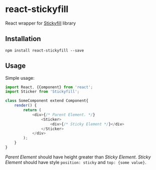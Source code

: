 # react-stickyfill
React wrapper for [Stickyfill](https://github.com/wilddeer/stickyfill) library

## Installation

```
npm install react-stickyfill --save
```

## Usage

Simple usage:

```js
import React, {Component} from 'react';
import Sticker from 'Stickyfill';

class SomeComponent extend Component{
	render() {
		return (
			<div>{/* Parent Element. */}
				<Sticker>
					<div>{/* Sticky Element */}</div>
				</Sticker>
			</div>
		);
	}
}
```

*Parent Element* should have height greater than *Sticky Element*. *Sticky Element* should have style `position: sticky` and `top: {some value}`.
